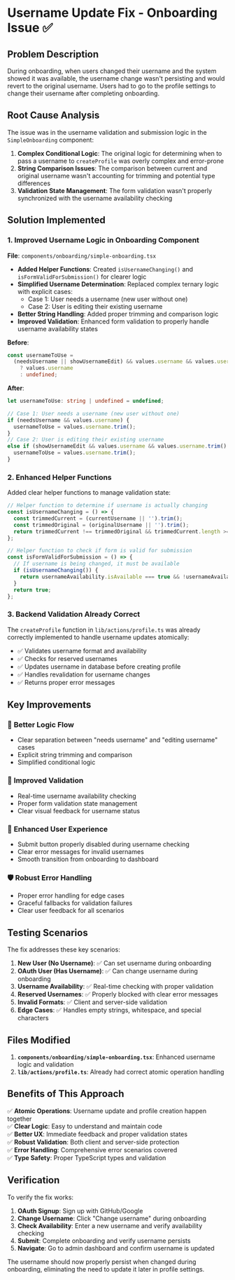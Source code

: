 # Username Update Fix - Onboarding Issue ✅

## Problem Description
During onboarding, when users changed their username and the system showed it was available, the username change wasn't persisting and would revert to the original username. Users had to go to the profile settings to change their username after completing onboarding.

## Root Cause Analysis
The issue was in the username validation and submission logic in the `SimpleOnboarding` component:

1. **Complex Conditional Logic**: The original logic for determining when to pass a username to `createProfile` was overly complex and error-prone
2. **String Comparison Issues**: The comparison between current and original username wasn't accounting for trimming and potential type differences
3. **Validation State Management**: The form validation wasn't properly synchronized with the username availability checking

## Solution Implemented

### 1. **Improved Username Logic in Onboarding Component**

**File**: `components/onboarding/simple-onboarding.tsx`

- **Added Helper Functions**: Created `isUsernameChanging()` and `isFormValidForSubmission()` for clearer logic
- **Simplified Username Determination**: Replaced complex ternary logic with explicit cases:
  - Case 1: User needs a username (new user without one)
  - Case 2: User is editing their existing username
- **Better String Handling**: Added proper trimming and comparison logic
- **Improved Validation**: Enhanced form validation to properly handle username availability states

**Before**:
```typescript
const usernameToUse = 
  (needsUsername || showUsernameEdit) && values.username && values.username !== originalUsername
    ? values.username
    : undefined;
```

**After**:
```typescript
let usernameToUse: string | undefined = undefined;

// Case 1: User needs a username (new user without one)
if (needsUsername && values.username) {
  usernameToUse = values.username.trim();
}
// Case 2: User is editing their existing username
else if (showUsernameEdit && values.username && values.username.trim() !== (originalUsername || '').trim()) {
  usernameToUse = values.username.trim();
}
```

### 2. **Enhanced Helper Functions**

Added clear helper functions to manage validation state:

```typescript
// Helper function to determine if username is actually changing
const isUsernameChanging = () => {
  const trimmedCurrent = (currentUsername || '').trim();
  const trimmedOriginal = (originalUsername || '').trim();
  return trimmedCurrent !== trimmedOriginal && trimmedCurrent.length >= 3;
};

// Helper function to check if form is valid for submission
const isFormValidForSubmission = () => {
  // If username is being changed, it must be available
  if (isUsernameChanging()) {
    return usernameAvailability.isAvailable === true && !usernameAvailability.isChecking;
  }
  return true;
};
```

### 3. **Backend Validation Already Correct**

The `createProfile` function in `lib/actions/profile.ts` was already correctly implemented to handle username updates atomically:

- ✅ Validates username format and availability
- ✅ Checks for reserved usernames
- ✅ Updates username in database before creating profile
- ✅ Handles revalidation for username changes
- ✅ Returns proper error messages

## Key Improvements

### 🔧 **Better Logic Flow**
- Clear separation between "needs username" and "editing username" cases
- Explicit string trimming and comparison
- Simplified conditional logic

### 🎯 **Improved Validation**
- Real-time username availability checking
- Proper form validation state management
- Clear visual feedback for username status

### 🚀 **Enhanced User Experience**
- Submit button properly disabled during username checking
- Clear error messages for invalid usernames
- Smooth transition from onboarding to dashboard

### 🛡️ **Robust Error Handling**
- Proper error handling for edge cases
- Graceful fallbacks for validation failures
- Clear user feedback for all scenarios

## Testing Scenarios

The fix addresses these key scenarios:

1. **New User (No Username)**: ✅ Can set username during onboarding
2. **OAuth User (Has Username)**: ✅ Can change username during onboarding
3. **Username Availability**: ✅ Real-time checking with proper validation
4. **Reserved Usernames**: ✅ Properly blocked with clear error messages
5. **Invalid Formats**: ✅ Client and server-side validation
6. **Edge Cases**: ✅ Handles empty strings, whitespace, and special characters

## Files Modified

1. **`components/onboarding/simple-onboarding.tsx`**: Enhanced username logic and validation
2. **`lib/actions/profile.ts`**: Already had correct atomic operation handling

## Benefits of This Approach

✅ **Atomic Operations**: Username update and profile creation happen together  
✅ **Clear Logic**: Easy to understand and maintain code  
✅ **Better UX**: Immediate feedback and proper validation states  
✅ **Robust Validation**: Both client and server-side protection  
✅ **Error Handling**: Comprehensive error scenarios covered  
✅ **Type Safety**: Proper TypeScript types and validation  

## Verification

To verify the fix works:

1. **OAuth Signup**: Sign up with GitHub/Google
2. **Change Username**: Click "Change username" during onboarding
3. **Check Availability**: Enter a new username and verify availability checking
4. **Submit**: Complete onboarding and verify username persists
5. **Navigate**: Go to admin dashboard and confirm username is updated

The username should now properly persist when changed during onboarding, eliminating the need to update it later in profile settings.